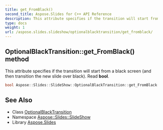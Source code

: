 ```yaml
---
title: get_FromBlack()
second_title: Aspose.Slides for C++ API Reference
description: This attribute specifies if the transition will start from a black screen (and then transition the new slide over black). Read bool.
type: docs
weight: 1
url: /aspose.slides.slideshow/optionalblacktransition/get_fromblack/
---
```

## OptionalBlackTransition::get_FromBlack() method


This attribute specifies if the transition will start from a black screen (and then transition the new slide over black). Read **bool**.

```cpp
bool Aspose::Slides::SlideShow::OptionalBlackTransition::get_FromBlack() override
```

## See Also

* Class [OptionalBlackTransition](../)
* Namespace [Aspose::Slides::SlideShow](../../)
* Library [Aspose.Slides](../../../)